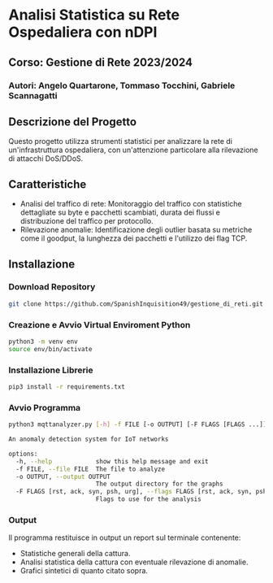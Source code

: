 # Analisi Statistica su Rete Ospedaliera con nDPI
## Corso: Gestione di Rete 2023/2024
### Autori: Angelo Quartarone, Tommaso Tocchini, Gabriele Scannagatti

## Descrizione del Progetto
Questo progetto utilizza strumenti statistici per analizzare la rete di un'infrastruttura ospedaliera, con un'attenzione particolare alla rilevazione di attacchi DoS/DDoS.

## Caratteristiche
- Analisi del traffico di rete: Monitoraggio del traffico con statistiche dettagliate su byte e pacchetti scambiati, durata dei flussi e distribuzione del traffico per protocollo.
- Rilevazione anomalie: Identificazione degli outlier basata su metriche come il goodput, la lunghezza dei pacchetti e l'utilizzo dei flag TCP.

## Installazione
### Download Repository
```bash
git clone https://github.com/SpanishInquisition49/gestione_di_reti.git
```

### Creazione e Avvio Virtual Enviroment Python
```bash
python3 -m venv env
source env/bin/activate
```

### Installazione Librerie
```bash
pip3 install -r requirements.txt
```

### Avvio Programma
```bash
python3 mqttanalyzer.py [-h] -f FILE [-o OUTPUT] [-F FLAGS [FLAGS ...]]

An anomaly detection system for IoT networks

options:
  -h, --help            show this help message and exit
  -f FILE, --file FILE  The file to analyze
  -o OUTPUT, --output OUTPUT
                        The output directory for the graphs
  -F FLAGS [rst, ack, syn, psh, urg], --flags FLAGS [rst, ack, syn, psh, urg]
                        Flags to use for the analysis
```

### Output
Il programma restituisce in output un report sul terminale contenente:
- Statistiche generali della cattura.
- Analisi statistica della cattura con eventuale rilevazione di anomalie.
- Grafici sintetici di quanto citato sopra.